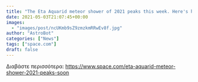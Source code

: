 ```yaml
---
title: "The Eta Aquarid meteor shower of 2021 peaks this week. Here's how to see it."
date: 2021-05-03T21:07:45+00:00
images:
  - "images/post/ncUKmb9sZ9zmzkmRRwEv8f.jpg"
author: "AstroBot"
categories: ["News"]
tags: ["space.com"]
draft: false
---
```




Διαβάστε περισσότερα: https://www.space.com/eta-aquarid-meteor-shower-2021-peaks-soon
